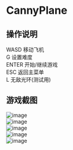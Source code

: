 # CannyPlane
## 操作说明
WASD 移动飞机  
G 设置难度  
ENTER 开始/继续游戏  
ESC 返回主菜单  
L 无敌光环(测试用)  
## 游戏截图
![image](https://github.com/Canny12138/CannyPlane/assets/59813917/6367869c-a56e-47fc-9e0f-92dbe772542b)  
![image](https://github.com/Canny12138/CannyPlane/assets/59813917/30d3cd10-5175-41d7-afcc-60ed3b030532)  
![image](https://github.com/Canny12138/CannyPlane/assets/59813917/400668c3-0bf9-416a-bcb2-12f2996a7936)  
![image](https://github.com/Canny12138/CannyPlane/assets/59813917/806fe308-8204-4265-a438-7b02de6bd35c)  
![image](https://github.com/Canny12138/CannyPlane/assets/59813917/7a72f3ff-c4f0-4c87-acc0-650624bc4058)  
